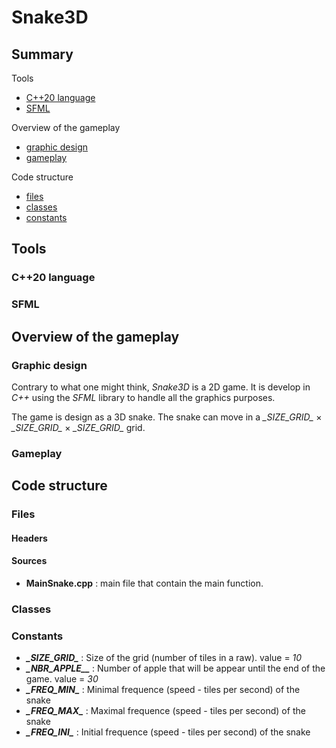 # Snake3D

## Summary

Tools
- [C++20 language](#language)
- [SFML](#sfml)

Overview of the gameplay
- [graphic design](#graphic-design)
- [gameplay](#gameplay)

Code structure 
- [files](#files)
- [classes](#classes)
- [constants](#constants)

## Tools

### C++20 language

### SFML

## Overview of the gameplay

### Graphic design

Contrary to what one might think, _Snake3D_ is a 2D game. It is develop in _C++_ using the _SFML_ library to handle all the graphics purposes.

The game is design as a 3D snake. The snake can move in a _\_SIZE_GRID\__ $\times$ _\_SIZE_GRID\__ $\times$ _\_SIZE_GRID\__ grid.

### Gameplay

## Code structure 

### Files

#### Headers

#### Sources

- **MainSnake.cpp** : main file that contain the main function.

### Classes


### Constants

- ***\_SIZE_GRID\_*** : Size of the grid (number of tiles in a raw).
value = _10_
- ***\_NBR_APPLE_\_*** : Number of apple that will be appear until the end of the game.
value = _30_ 
- ***\_FREQ_MIN\_*** : Minimal frequence (speed - tiles per second) of the snake
- ***\_FREQ_MAX\_*** : Maximal frequence (speed - tiles per second) of the snake
- ***\_FREQ_INI\_*** : Initial frequence (speed - tiles per second) of the snake
